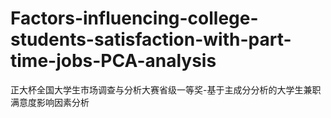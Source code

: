 # Factors-influencing-college-students-satisfaction-with-part-time-jobs-PCA-analysis
正大杯全国大学生市场调查与分析大赛省级一等奖-基于主成分分析的大学生兼职满意度影响因素分析
